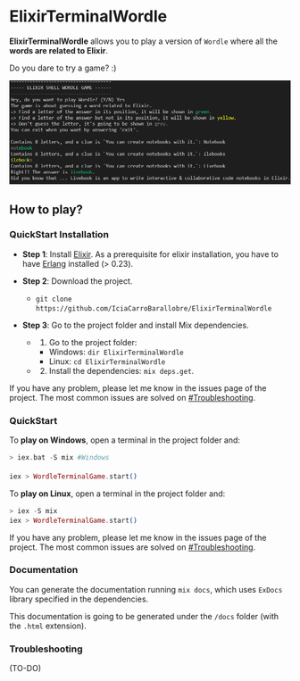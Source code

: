 # ElixirTerminalWordle

**ElixirTerminalWordle** allows you to play a version of ``Wordle`` where all the **words are related to Elixir**.

Do you dare to try a game? :)

![Example of match](images/Exampleofgame.png)

## How to play?

### QuickStart Installation

- **Step 1**: Install [Elixir](https://elixir-lang.org/install.html). As a prerequisite for elixir installation, you have to have [Erlang](https://www.erlang.org/downloads.html) installed (> 0.23).

- **Step 2**: Download the project.
  - `git clone https://github.com/IciaCarroBarallobre/ElixirTerminalWordle`
- **Step 3**: Go to the project folder and install Mix dependencies.
  - 1. Go to the project folder:
    - Windows: ``dir ElixirTerminalWordle``
    - Linux: `cd ElixirTerminalWordle`
  - 2. Install the dependencies: `mix deps.get`.

If you have any problem, please let me know in the issues page of the project. The most common issues are solved on [#Troubleshooting](#troubleshooting).

### QuickStart

To **play on Windows**, open a terminal in the project folder and:

```elixir
> iex.bat -S mix #Windows

iex > WordleTerminalGame.start()
```

To **play on Linux**, open a terminal in the project folder and:

```elixir
> iex -S mix 
iex > WordleTerminalGame.start()
```

If you have any problem, please let me know in the issues page of the project. The most common issues are solved on [#Troubleshooting](#troubleshooting).

### Documentation

You can generate the documentation running `mix docs`, which uses `ExDocs` library specified in the dependencies.

This documentation is going to be generated under the `/docs` folder (with the `.html` extension).

### Troubleshooting

(TO-DO)
